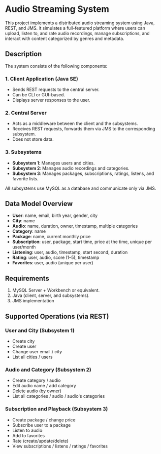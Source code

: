 # Audio Streaming System

This project implements a distributed audio streaming system using Java, REST, and JMS. It simulates a full-featured platform where users can upload, listen to, and rate audio recordings, manage subscriptions, and interact with content categorized by genres and metadata.

## Description

The system consists of the following components:

### 1. Client Application (Java SE)
- Sends REST requests to the central server.
- Can be CLI or GUI-based.
- Displays server responses to the user.

### 2. Central Server
- Acts as a middleware between the client and the subsystems.
- Receives REST requests, forwards them via JMS to the corresponding subsystem.
- Does not store data.

### 3. Subsystems
- **Subsystem 1**: Manages users and cities.
- **Subsystem 2**: Manages audio recordings and categories.
- **Subsystem 3**: Manages packages, subscriptions, ratings, listens, and favorite lists.

All subsystems use MySQL as a database and communicate only via JMS.

## Data Model Overview

- **User**: name, email, birth year, gender, city
- **City**: name
- **Audio**: name, duration, owner, timestamp, multiple categories
- **Category**: name
- **Package**: name, current monthly price
- **Subscription**: user, package, start time, price at the time, unique per user/month
- **Listening**: user, audio, timestamp, start second, duration
- **Rating**: user, audio, score (1–5), timestamp
- **Favorites**: user, audio (unique per user)

## Requirements

1. MySQL Server + Workbench or equivalent.
2. Java (client, server, and subsystems).
3. JMS implementation

## Supported Operations (via REST)

### User and City (Subsystem 1)
- Create city
- Create user
- Change user email / city
- List all cities / users

### Audio and Category (Subsystem 2)
- Create category / audio
- Edit audio name / add category
- Delete audio (by owner)
- List all categories / audio / audio's categories

### Subscription and Playback (Subsystem 3)
- Create package / change price
- Subscribe user to a package
- Listen to audio
- Add to favorites
- Rate (create/update/delete)
- View subscriptions / listens / ratings / favorites
